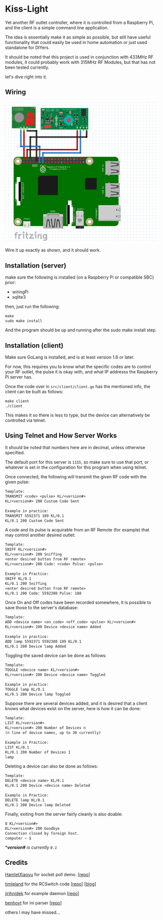# Kiss-Light

Yet another RF outlet controller, where it is controlled from a Raspberry Pi, and the client is a simple command line application.

The idea is essentially make it as simple as possible, but still have useful functionality that could easily be used in home automation or just used standalone for DIYers.

It should be noted that this project is used in conjunction with 433MHz RF modules, it could probably work with 315MHz RF Modules, but that has not been tested currently.

let's dive right into it.

## Wiring

![RPi wiring](./RPI_RF_433_wiring_diagram.png)

Wire it up exactly as shown, and it should work.

## Installation (server)

make sure the following is installed (on a Raspberry Pi or compatible SBC) prior:

- wiringPi
- sqlite3

then, just run the following:

```shell
make
sudo make install
```

And the program should be up and running after the sudo make install step.

## Installation (client)

Make sure GoLang is installed, and is at least version 1.6 or later.

For now, this requires you to know what the specific codes are to control your RF outlet,
the pulse it is okay with, and what IP addresss the Raspberry Pi server has.

Once the code over in ```src/client/client.go``` has the mentioned info, the client can be built as follows:

```shell
make client
./client
```

This makes it so there is less to type, but the device can alternatively be controlled via telnet.

## Using Telnet and How Server Works

It should be noted that numbers here are in decimal, unless otherwise specified.

The default port for this server is ```1155```, so make sure to use that port, or whatever is set in the configuration for this program when using telnet.

Once connected, the following will transmit the given RF code with the given pulse:

```plaintext
Template:
TRANSMIT <code> <pulse> KL/<version#>
KL/<version#> 200 Custom Code Sent

Example in practice:
TRANSMIT 5592371 189 KL/0.1
KL/0.1 200 Custom Code Sent
```

A code and its pulse is acquirable from an RF Remote (for example) that may control
another desired outlet:

```plaintext
Template:
SNIFF KL/<version#>
KL/<version#> 200 Sniffing
<enter desired button from RF remote>
KL/<version#> 200 Code: <code> Pulse: <pulse>

Example in Practice:
SNIFF KL/0.1
KL/0.1 200 Sniffing
<enter desired button from RF remote>
KL/0.1 200 Code: 5592380 Pulse: 188
```

Once On and Off codes have been recorded somewhere, it is possible to save
those to the server's database:

```plaintext
Template:
ADD <device name> <on_code> <off_code> <pulse> KL/<version#>
KL/<version#> 200 Device <device name> Added

Example in practice:
ADD lamp 5592371 5592380 189 KL/0.1
KL/0.1 200 Device lamp Added
```

Toggling the saved device can be done as follows:

```plaintext
Template:
TOGGLE <device name> KL/<version#>
KL/<version#> 200 Device <device name> Toggled

Example in practice:
TOGGLE lamp KL/0.1
KL/0.1 200 Device lamp Toggled
```

Suppose there are several devices added, and it is desired
that a client knows what devices exist on the server, here
is how it can be done:

```plaintext
Template:
LIST KL/<version#>
KL/<version#> 200 Number of Devices n
(n line of device names, up to 30 currently)

Example in Practice:
LIST KL/0.1
KL/0.1 200 Number of Devices 1
lamp
```

Deleting a device can also be done as follows:

```plaintext
Template:
DELETE <device name> KL/0.1
KL/0.1 200 Device <device name> Deleted

Example in Practice:
DELETE lamp KL/0.1
KL/0.1 200 Device lamp Deleted
```

Finally, exiting from the server fairly cleanly is also doable:

```plaintext
Q KL/<version#>
KL/<version#> 200 Goodbye
Connection closed by foreign host.
computer ~ $
```

****version#** is currently ```0.1```*

## Credits

[HamletXiaoyu](https://github.com/HamletXiaoyu) for socket poll demo. [[repo](https://github.com/HamletXiaoyu/socket-poll)]

[timleland](https://github.com/timleland) for the RCSwitch code [[repo](https://github.com/timleland/rfoutlet)] [[blog](https://timleland.com/wireless-power-outlets/)]

[jirihnidek](https://github.com/jirihnidek) for example daemon [[repo](https://github.com/jirihnidek/daemon)]

[benhoyt](https://github.com/benhoyt) for ini parser [[repo](https://github.com/benhoyt/inih)]

others I may have missed...

